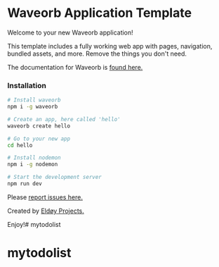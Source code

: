 # Waveorb Application Template

Welcome to your new Waveorb application!

This template includes a fully working web app with pages, navigation, bundled assets, and more. Remove the things you don't need.

The documentation for Waveorb is [found here.](https://waveorb.com/docs)

### Installation
```bash
# Install waveorb
npm i -g waveorb

# Create an app, here called 'hello'
waveorb create hello

# Go to your new app
cd hello

# Install nodemon
npm i -g nodemon

# Start the development server
npm run dev
```

Please [report issues here.](https://github.com/eldoy/waveorb/issues)

Created by [Eldøy Projects.](https://eldoy.com)

Enjoy!# mytodolist
# mytodolist
